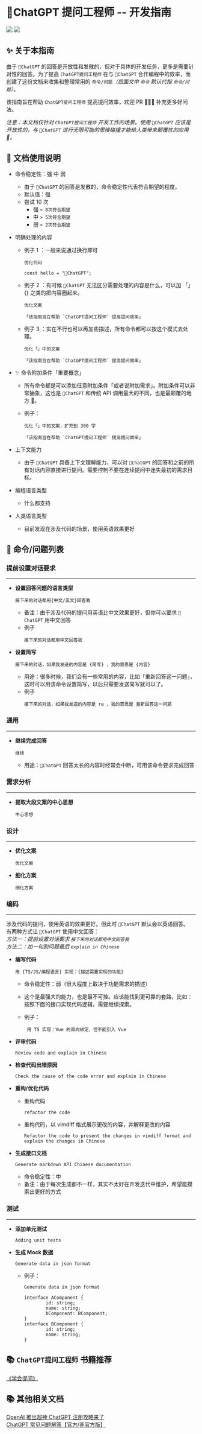 # 🤖️ChatGPT 提问工程师 -- 开发指南

<img src="https://img.shields.io/badge/-ChatGPT%20%E6%8F%90%E9%97%AE%E5%B7%A5%E7%A8%8B%E5%B8%88-%23198A7A"> <img src="https://img.shields.io/badge/-ChatGPT%20Query%20Engineer-%23198A7A">

## ✨ 关于本指南

由于 `🤖️ChatGPT` 的回答是开放性和发散的，但对于具体的开发任务，更多是需要针对性的回答。为了提高 `ChatGPT提问工程师` 在与 `🤖️ChatGPT` 合作编程中的效率，而创建了这份文档来收集和整理常用的 `命令/问题`_（后面文中 `命令` 默认代指 `命令/问题`）_。

该指南旨在帮助 `ChatGPT提问工程师` 提高提问效率，欢迎 PR 👏👏👏 补充更多好问法。

_注意：本文档仅针对 `ChatGPT提问工程师` 开发工作的场景。使用 `🤖️ChatGPT` 应该是开放性的，与 `🤖️ChatGPT` 进行无限可能的思维碰撞才能给人类带来颠覆性的应用 🌟。_

## 📃 文档使用说明

-   命令稳定性：强 中 弱

    -   由于 `🤖️ChatGPT` 的回答是发散的，命令稳定性代表符合期望的程度。
    -   默认值：强
    -   尝试 10 次
        -   强 `> 8次符合期望`
        -   中 `> 5次符合期望`
        -   弱 `> 2次符合期望`

-   明确处理的内容

    -   例子 1 ：一般来说通过换行即可

        ```
        优化代码

        const hello = "🤖️ChatGPT";
        ```

    -   例子 2 ：有时候 `🤖️ChatGPT` 无法区分需要处理的内容是什么，可以加 「」{} 之类的把内容圈起来。

        ```
        优化文案

        「该指南旨在帮助 `ChatGPT提问工程师` 提高提问效率」
        ```

    -   例子 3 ：实在不行也可以再加些描述，所有命令都可以按这个模式去处理。

        ```
        优化「」中的文案

        「该指南旨在帮助 `ChatGPT提问工程师` 提高提问效率」
        ```

-   ✨ 命令附加条件「重要概念」

    -   所有命令都是可以添加任意附加条件「或者说附加需求」。附加条件可以非常抽象，这也是 `🤖️ChatGPT` 和传统 API 调用最大的不同，也是最颠覆的地方 🚀。
    -   例子：

        ```
        优化「」中的文案，扩充到 300 字

        「该指南旨在帮助 `ChatGPT提问工程师` 提高提问效率」
        ```

-   上下文能力

    -   由于 `🤖️ChatGPT` 具备上下文理解能力，可以对 `🤖️ChatGPT` 的回答和之前的所有对话内容直接进行提问。需要控制不要在连续提问中迷失最初的需求目标。

-   编程语言类型

    -   什么都支持

-   人类语言类型

    -   目前发现在涉及代码的场景，使用英语效果更好

## 📃 命令/问题列表

### 提前设置对话要求

---

-   **设置回答问题的语言类型**

    ```
    接下来的对话都用{中文/英文}回答我
    ```

    -   备注：由于涉及代码的提问用英语比中文效果更好，但你可以要求 `🤖️ChatGPT` 用中文回答
    -   例子
        ```
        接下来的对话都用中文回答我
        ```

-   **设置简写**

    ```
    接下来的对话，如果我发送的内容是 {简写} ，我的意思是 {内容}
    ```

    -   用途：很多时候，我们会有一些常用的内容，比如「重新回答这一问题」，这时可以用该命令设置简写，以后只需要发送简写就可以了。
    -   例子
        ```
        接下来的对话，如果我发送的内容是 re ，我的意思是 重新回答这一问题
        ```

### 通用

---

-   **继续完成回答**

    ```
    继续
    ```

    -   用途：`🤖️ChatGPT` 回答太长的内容时经常会中断，可用该命令要求完成回答

### 需求分析

---

-   **提取大段文案的中心思想**

    ```
    中心思想
    ```

### 设计

---

-   **优化文案**

    ```
    优化文案
    ```

-   **细化方案**

    ```
    细化方案
    ```

### 编码

---

涉及代码的提问，使用英语的效果更好。但此时 `🤖️ChatGPT` 默认会以英语回答。  
有两种方式让 `🤖️ChatGPT` 使用中文回答：  
_方法一：提前设置对话要求 `接下来的对话都用中文回答我`_  
_方法二：加一句到问题最后 `explain in Chinese`_

-   **编写代码**

    ```
    用 {TS/JS/编程语言} 实现：{描述需要实现的功能}
    ```

    -   命令稳定性：弱（很大程度上取决于功能需求的描述）
    -   这个是最强大的能力，也是最不可控。应该能找到更可靠的套路，比如：按照下面的接口实现代码逻辑，需要继续探索。

    -   例子：
        ```
         用 TS 实现：Vue 的双向绑定，但不能引入 Vue
        ```

-   **评审代码**

    ```
    Review code and explain in Chinese
    ```

-   **检查代码出错原因**

    ```
    Check the cause of the code error and explain in Chinese
    ```

-   **重构/优化代码**

    -   重构代码
        ```
        refactor the code
        ```
    -   重构代码，以 vimdiff 格式展示更改的内容，并解释更改的内容
        ```
        Refactor the code to present the changes in vimdiff format and explain the changes in Chinese
        ```

-   **生成接口文档**

    ```
    Generate markdown API Chinese documentation
    ```

    -   命令稳定性：中
    -   备注：由于每次生成都不一样，其实不太好在开发迭代中维护，希望能摸索出更好的方式

### 测试

---

-   **添加单元测试**

    ```
    Adding unit tests
    ```

-   **生成 Mock 数据**

    ```
    Generate data in json format
    ```

    -   例子：

        ```
        Generate data in json format

        interface AComponent {
                id: string;
                name: string;
                bComponent: BComponent;
        }
        interface BComponent {
                id: string;
                name: string;
        }
        ```

## 📚 `ChatGPT提问工程师` 书籍推荐

[《学会提问》](https://book.douban.com/subject/35513147/)

## 📚 其他相关文档

[OpenAI 推出超神 ChatGPT 注册攻略来了
](https://www.v2ex.com/t/900126?p=2)  
[ChatGPT 常见问题解答【官方/非官方版】](https://codechina.org/2022/12/chatgpt-faq/)
